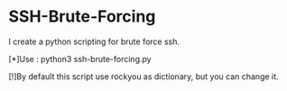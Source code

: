 # SSH-Brute-Forcing
I create a python scripting for brute force ssh.

[*]Use : python3 ssh-brute-forcing.py <host> <user>
  
[!]By default this script use rockyou as dictionary, but you can change it.
